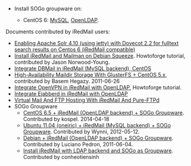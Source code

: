 * Install SOGo groupware on:

    * CentOS 6: [MySQL](./sogo-centos-6-mysql.html), [OpenLDAP](./sogo-centos-6-openldap.html).

Documents contributed by iRedMail users:

* [Enabling Apache Solr 4.10 (using jetty) with Dovecot 2.2 for fulltext search results on Centos 6 (iRedMail compatible)](https://extremeshok.com/6622/enabling-apache-solr-4-10-using-jetty-with-dovecot-2-2-for-fulltext-search-results-on-centos-6-iredmail-compatible/)
* [Install iRedMail and Mailman on Debian Squeeze](http://www.howtoforge.com/installing-iredmail-and-mailman-on-debian-squeeze). Howtoforge tutorial, contributed by Jason Norwood-Young.
* [Integrate DBMail in iRedMail (MySQL backend), CentOS](./dbmail.mysql.centos.html)
* [High-Availability Maildir Storage With GlusterFS + CentOS 5.x](http://www.iredmail.org/forum/topic2147-highavailability-maildir-storage-with-glusterfs-centos-5x.html), contributed by Basem Hegazy. 2011-06-26
* [Integrate OpenVPN in iRedMail with OpenLDAP](https://www.howtoforge.com/using-iredmail-and-openvpn-for-virtual-email-hosting-and-vpn-services-centos-5.4), Howtoforge tutorial.
* [Integrate Ejabberd in iRedMail with OpenLDAP](./ejabberd.openldap.ubuntu.html)
* [Virtual Mail And FTP Hosting With iRedMail And Pure-FTPd](./pureftpd.openldap.centos.html)
* SOGo Groupware
    * [CentOS 6.5 + iRedMail (OpenLDAP backend) + SOGo Groupware](http://www.iredmail.org/forum/topic6604-iredmail-support-iredmail-ldap-sogo-centos.html). Contributed by kospel. 2014-04-18
    * [Ubuntu 11.04 (oneiric) + iRedMail (MySQL backend) + SOGo Groupware](http://www.wynni.com/howto-iredmail-sogo-mysql-authentication-ubuntu-11-10-oneiric-ocelot/). Contributed by Wynni, 2012-05-12.
    * [Debian + iRedMail (OpenLDAP backend) + SOGo Groupware](http://www.iredmail.org/forum/topic2071-debian-iredmail-sogo-installation-guide.html). Contributed by Luciano Pedron, 2011-06-04.
    * [Install iRedMail with LDAP backend and SOGo as Groupware](http://conheotiensinh.blogspot.com/2009/12/install-iredmail-use-ldap-and-groupware.html). Contributed by conheotiensinh
